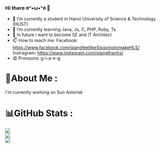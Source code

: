 ### Hi there ฅ^•ω•^ฅ 👋

- 🔭 I’m currently a student in Hanoi University of Science & Technology (HUST)
- 🌱 I’m currently learning Java, Js, C, PHP, Ruby, Ts
- 🤔 In future i want to become SE and IT Architect
- 📫 How to reach me: 
        Facebook: https://www.facebook.com/giangfeellikeSisgoingtomakeHLS/ 
        Instragram: https://www.instagram.com/giangthanhs/
- 😄 Pronouns: g-i-a-n-g

# 💫About Me :
I'm currently working on  Sun Asterisk

# 📊GitHub Stats :
![](https://github-readme-stats.vercel.app/api?username=janglee83&theme=synthwave&hide_border=false&include_all_commits=true&count_private=true)<br/>
![](https://github-readme-streak-stats.herokuapp.com/?user=janglee83&theme=synthwave&hide_border=false)<br/>
![](https://github-readme-stats.vercel.app/api/top-langs/?username=janglee83&theme=synthwave&hide_border=false&include_all_commits=true&count_private=true&layout=compact)

